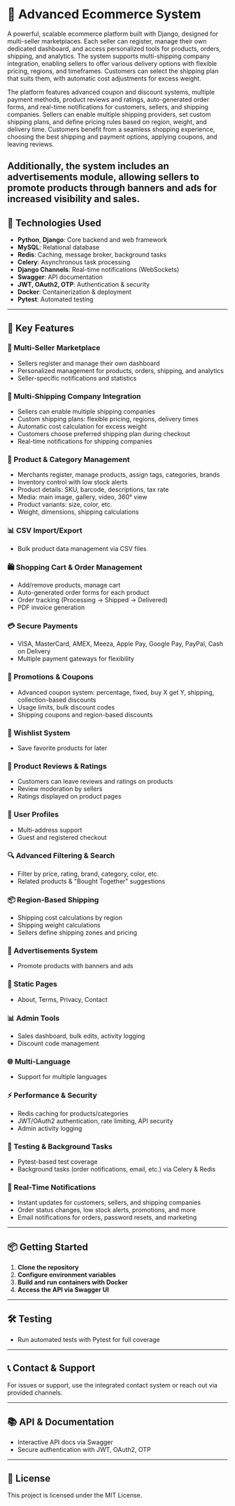 <!-- 
                          ->give him difult shipping plan 
                         |
Seller -- upload product |
                         |
                          -> change shipping plan

 -->

# 🛒 Advanced Ecommerce System
A powerful, scalable ecommerce platform built with Django, designed for multi-seller marketplaces. Each seller can register, manage their own dedicated dashboard, and access personalized tools for products, orders, shipping, and analytics. The system supports multi-shipping company integration, enabling sellers to offer various delivery options with flexible pricing, regions, and timeframes. Customers can select the shipping plan that suits them, with automatic cost adjustments for excess weight.

The platform features advanced coupon and discount systems, multiple payment methods, product reviews and ratings, auto-generated order forms, and real-time notifications for customers, sellers, and shipping companies. Sellers can enable multiple shipping providers, set custom shipping plans, and define pricing rules based on region, weight, and delivery time. Customers benefit from a seamless shopping experience, choosing the best shipping and payment options, applying coupons, and leaving reviews.

Additionally, the system includes an advertisements module, allowing sellers to promote products through banners and ads for increased visibility and sales.
---

## 🚀 Technologies Used

- **Python**, **Django**: Core backend and web framework
- **MySQL**: Relational database
- **Redis**: Caching, message broker, background tasks
- **Celery**: Asynchronous task processing
- **Django Channels**: Real-time notifications (WebSockets)
- **Swagger**: API documentation
- **JWT, OAuth2, OTP**: Authentication & security
- **Docker**: Containerization & deployment
- **Pytest**: Automated testing

---

## 🎯 Key Features

### 🧾 Multi-Seller Marketplace
- Sellers register and manage their own dashboard
- Personalized management for products, orders, shipping, and analytics
- Seller-specific notifications and statistics

### 🚚 Multi-Shipping Company Integration
- Sellers can enable multiple shipping companies
- Custom shipping plans: flexible pricing, regions, delivery times
- Automatic cost calculation for excess weight
- Customers choose preferred shipping plan during checkout
- Real-time notifications for shipping companies

### 🧾 Product & Category Management
- Merchants register, manage products, assign tags, categories, brands
- Inventory control with low stock alerts
- Product details: SKU, barcode, descriptions, tax rate
- Media: main image, gallery, video, 360° view
- Product variants: size, color, etc.
- Weight, dimensions, shipping calculations

### 📊 CSV Import/Export
- Bulk product data management via CSV files

### 🛍️ Shopping Cart & Order Management
- Add/remove products, manage cart
- Auto-generated order forms for each product
- Order tracking (Processing → Shipped → Delivered)
- PDF invoice generation

### 💳 Secure Payments
- VISA, MasterCard, AMEX, Meeza, Apple Pay, Google Pay, PayPal, Cash on Delivery
- Multiple payment gateways for flexibility

### 🧵 Promotions & Coupons
- Advanced coupon system: percentage, fixed, buy X get Y, shipping, collection-based discounts
- Usage limits, bulk discount codes
- Shipping coupons and region-based discounts

### 💚 Wishlist System
- Save favorite products for later

### 💬 Product Reviews & Ratings
- Customers can leave reviews and ratings on products
- Review moderation by sellers
- Ratings displayed on product pages

### 👤 User Profiles
- Multi-address support
- Guest and registered checkout

### 🔍 Advanced Filtering & Search
- Filter by price, rating, brand, category, color, etc.
- Related products & "Bought Together" suggestions

### 📦 Region-Based Shipping
- Shipping cost calculations by region
- Shipping weight calculations
- Sellers define shipping zones and pricing

### 📢 Advertisements System
- Promote products with banners and ads

### 📄 Static Pages
- About, Terms, Privacy, Contact

### 📊 Admin Tools
- Sales dashboard, bulk edits, activity logging
- Discount code management

### 🌐 Multi-Language 
- Support for multiple languages 

### ⚡ Performance & Security
- Redis caching for products/categories
- JWT/OAuth2 authentication, rate limiting, API security
- Admin activity logging

### 🧪 Testing & Background Tasks
- Pytest-based test coverage
- Background tasks (order notifications, email, etc.) via Celery & Redis

### 💌 Real-Time Notifications
- Instant updates for customers, sellers, and shipping companies
- Order status changes, low stock alerts, promotions, and more
- Email notifications for orders, password resets, and marketing

---

## 📦 Getting Started

1. **Clone the repository**
2. **Configure environment variables**
3. **Build and run containers with Docker**
4. **Access the API via Swagger UI**

---

## 🛠️ Testing

- Run automated tests with Pytest for full coverage

---

## 📞 Contact & Support

For issues or support, use the integrated contact system or reach out via provided channels.

---

## 📚 API & Documentation

- Interactive API docs via Swagger
- Secure authentication with JWT, OAuth2, OTP

---

## 📝 License

This project is licensed under the MIT License.

